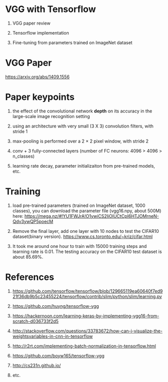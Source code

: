 # VGG with Tensorflow

1. VGG paper review

2. Tensorflow implementation

3. Fine-tuning from parameters trained on ImageNet dataset
# VGG Paper
https://arxiv.org/abs/1409.1556

# Paper keypoints
1. the effect of the convolutional network **depth** on its accuracy in the large-scale image recognition setting
  
2. using an architecture with very small (3 X 3) convolution filters, with stride 1
  
3. max-pooling is performed over a 2 × 2 pixel window, with stride 2
  
4. conv + 3 fully-connected layers (number of FC neurons: 4096 > 4096 > n_classes)
  
5. learning rate decay, parameter initializaiton from pre-trained models, etc.

# Training

1. load pre-trained parameters (trained on ImageNet dataset, 1000 classes), you can download the parameter file (vgg16.npy, about 500M) here:
https://mega.nz/#!YU1FWJrA!O1ywiCS2IiOlUCtCpI6HTJOMrneN-Qdv3ywQP5poecM

2. Remove the final layer, add one layer with 10 nodes to test the CIFAR10 dataset(binary version).
https://www.cs.toronto.edu/~kriz/cifar.html

3. It took me around one hour to train with 15000 training steps and learning rate is 0.01. The testing accuracy on the CIFAR10 test dataset is about 85.69%.

# References

1. https://github.com/tensorflow/tensorflow/blob/129665119ea60640f7ed921f36db9b5c23455224/tensorflow/contrib/slim/python/slim/learning.py

2. https://github.com/huyng/tensorflow-vgg

3. https://hackernoon.com/learning-keras-by-implementing-vgg16-from-scratch-d036733f2d5

4. http://stackoverflow.com/questions/33783672/how-can-i-visualize-the-weightsvariables-in-cnn-in-tensorflow

5. http://r2rt.com/implementing-batch-normalization-in-tensorflow.html

6. https://github.com/boyw165/tensorflow-vgg

7. http://cs231n.github.io/

8. etc.
